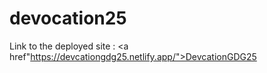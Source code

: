 # devocation25
Link to the deployed site : <a href"https://devcationgdg25.netlify.app/">DevcationGDG25</a>
